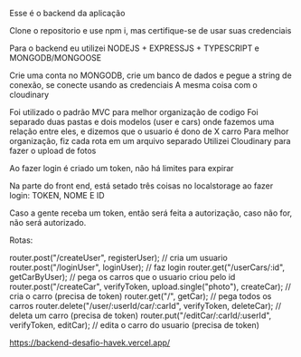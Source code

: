 Esse é o backend da aplicação

Clone o repositorio e use npm i, mas certifique-se de usar suas credenciais 

Para o backend eu utilizei NODEJS + EXPRESSJS + TYPESCRIPT e MONGODB/MONGOOSE

Crie uma conta no MONGODB, crie um banco de dados e pegue a string de conexão, se conecte usando as credenciais 
A mesma coisa com o cloudinary


Foi utilizado o padrão MVC para melhor organização de codigo 
Foi separado duas pastas e dois modelos (user e cars) onde fazemos uma relação entre eles, e dizemos que o usuario é dono de X carro
Para melhor organização, fiz cada rota em um arquivo separado
Utilizei Cloudinary para fazer o upload de fotos


Ao fazer login é criado um token, não há limites para expirar

Na parte do front end, está setado três coisas no localstorage ao fazer login: TOKEN, NOME E ID 

Caso a gente receba um token, então será feita a autorização, caso não for, não será autorizado.


Rotas:

router.post("/createUser", registerUser); // cria um usuario <br>
router.post("/loginUser", loginUser); // faz login 
router.get("/userCars/:id", getCarByUser); // pega os carros que o usuario criou pelo id
router.post("/createCar", verifyToken, upload.single("photo"), createCar); // cria o carro (precisa de token)
router.get("/", getCar); // pega todos os carros
router.delete("/user/:userId/car/:carId", verifyToken, deleteCar); // deleta um carro (precisa de token)
router.put("/editCar/:carId/:userId", verifyToken, editCar);  // edita o carro do usuario (precisa de token)

https://backend-desafio-havek.vercel.app/
